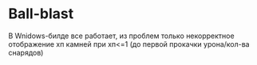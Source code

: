 # Ball-blast

В Wnidows-билде все работает, из проблем только некорректное отображение хп камней при хп<=1 (до первой прокачки урона/кол-ва снарядов)
